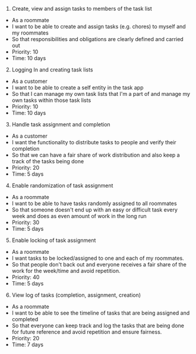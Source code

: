 1. Create, view and assign tasks to members of the task list
 - As a roommate
 - I want to be able to create and assign tasks (e.g. chores) to myself and my roommates
 - So that responsibilities and obligations are clearly defined and carried out
 - Priority: 10
 - Time: 10 days

2. Logging In and creating task lists 
 - As a customer
 - I want to be able to create a self entity in the task app
 - So that I can manage my own task lists that I'm a part of and manage my own tasks within those task lists
 - Priority: 10
 - Time: 10 days

3. Handle task assignment and completion
 - As a customer
 - I want the functionality to distribute tasks to people and verify their completion
 - So that we can have a fair share of work distribution and also keep a track of the tasks being done
 - Priority: 20
 - Time: 5 days

4. Enable randomization of task assignment
 - As a roommate
 - I want to be able to have tasks randomly assigned to all roommates
 - So that someone doesn't end up with an easy or difficult task every week and does as even amount of work in the long run
 - Priority: 30
 - Time: 5 days

5. Enable locking of task assignment
 - As a roommate
 - I want tasks to be locked/assigned to one and each of my roommates.
 - So that people don't back out and everyone receives a fair share of the work for the week/time and avoid repetition.
 - Priority: 40
 - Time: 5 days

6. View log of tasks (completion, assignment, creation)
 - As a roommate
 - I want to be able to see the timeline of tasks that are being assigned and completed
 - So that everyone can keep track and log the tasks that are being done for future reference and avoid repetition and ensure fairness.
 - Priority: 20
 - Time: 7 days
